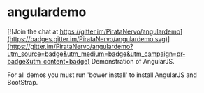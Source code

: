 # angulardemo

[![Join the chat at https://gitter.im/PirataNervo/angulardemo](https://badges.gitter.im/PirataNervo/angulardemo.svg)](https://gitter.im/PirataNervo/angulardemo?utm_source=badge&utm_medium=badge&utm_campaign=pr-badge&utm_content=badge)
Demonstration of AngularJS.

For all demos you must run 'bower install' to install AngularJS and BootStrap.